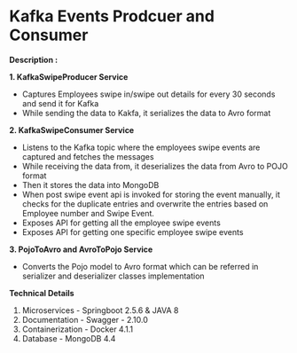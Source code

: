 # Kafka Events Prodcuer and Consumer

**Description :**

**1. **KafkaSwipeProducer Service****
  - Captures Employees swipe in/swipe out details for every 30 seconds and send it for Kafka
  - While sending the data to Kakfa, it serializes the data to Avro format

**2. KafkaSwipeConsumer Service**
  - Listens to the Kafka topic where the employees swipe events are captured and fetches the messages
  - While receiving the data from, it deserializes the data from Avro to POJO format
  - Then it stores the data into MongoDB 
  - When post swipe event api is invoked for storing the event manually, it checks for the duplicate entries and overwrite the entries based on Employee number and Swipe Event.
  - Exposes API for getting all the employee swipe events
  - Exposes API for getting one specific employee swipe events

**3. PojoToAvro and AvroToPojo Service**
  - Converts the Pojo model to Avro format which can be referred in serializer and deserializer classes implementation


**Technical Details**

1. Microservices - Springboot 2.5.6 & JAVA 8
2. Documentation - Swagger - 2.10.0
3. Containerization - Docker 4.1.1
4. Database - MongoDB 4.4




